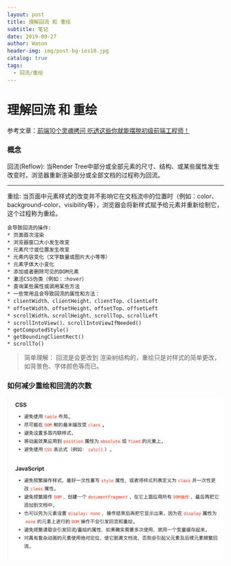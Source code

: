 ```yaml
---
layout: post
title: 理解回流 和 重绘
subtitle: 笔记
date: 2019-09-27
author: Wason
header-img: img/post-bg-ios10.jpg
catalog: true
tags:
  - 回流/重绘
---
```


# 理解回流 和 重绘 #
参考文章：[前端10个灵魂拷问 吃透这些你就能摆脱初级前端工程师！][1]

### 概念
回流(Reflow):
当Render Tree中部分或全部元素的尺寸、结构、或某些属性发生改变时，浏览器重新渲染部分或全部文档的过程称为回流。

---
重绘:
当页面中元素样式的改变并不影响它在文档流中的位置时（例如：color、background-color、visibility等），浏览器会将新样式赋予给元素并重新绘制它，这个过程称为重绘。
```
会导致回流的操作:
* 页面首次渲染
* 浏览器窗口大小发生改变
* 元素尺寸或位置发生改变
* 元素内容变化（文字数量或图片大小等等）
* 元素字体大小变化
* 添加或者删除可见的DOM元素
* 激活CSS伪类（例如：:hover）
* 查询某些属性或调用某些方法
* 一些常用且会导致回流的属性和方法：
* clientWidth、clientHeight、clientTop、clientLeft
* offsetWidth、offsetHeight、offsetTop、offsetLeft
* scrollWidth、scrollHeight、scrollTop、scrollLeft
* scrollIntoView()、scrollIntoViewIfNeeded()
* getComputedStyle()
* getBoundingClientRect()
* scrollTo()
```
> 简单理解： 回流是会更改到 渲染树结构的，重绘只是对样式的简单更改，如背景色、字体颜色等而已。
### 如何减少重绘和回流的次数
![减少重绘与回流的建议](../img/20190927/2019092701.png)


[1]: https://juejin.im/post/6857800782276902919?utm_source=gold_browser_extension

